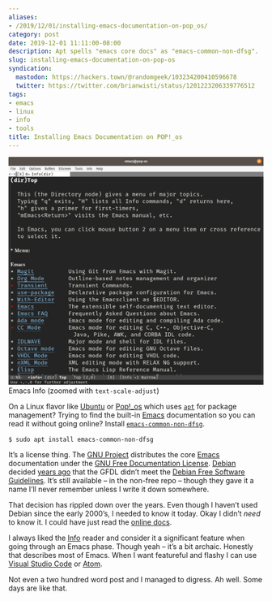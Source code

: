 ```yaml
---
aliases:
- /2019/12/01/installing-emacs-documentation-on-pop_os/
category: post
date: 2019-12-01 11:11:00-08:00
description: Apt spells "emacs core docs" as "emacs-common-non-dfsg".
slug: installing-emacs-documentation-on-pop-os
syndication:
  mastodon: https://hackers.town/@randomgeek/103234200410596678
  twitter: https://twitter.com/brianwisti/status/1201223206339776512
tags:
- emacs
- linux
- info
- tools
title: Installing Emacs Documentation on POP!_os
---
```


![attachments/img/2019/cover-2019-12-01.png](../../../attachments/img/2019/cover-2019-12-01.png)
Emacs Info (zoomed with `text-scale-adjust`)

On a Linux flavor like [Ubuntu](https://ubuntu.com/) or [Pop!\_os](https://system76.com/pop) which uses [`apt`](https://en.wikipedia.org/wiki/APT%5F(software)) for package management? Trying to find the built-in [Emacs](../../../card/Emacs.md) documentation so you can read it without going online? Install [`emacs-common-non-dfsg`](https://packages.debian.org/jessie/emacs24-common-non-dfsg).

````
$ sudo apt install emacs-common-non-dfsg
````

It’s a license thing. The [GNU Project](https://www.gnu.org/) distributes the core [Emacs](https://www.gnu.org/software/emacs/#Manuals) documentation under the [GNU Free Documentation License](https://www.gnu.org/licenses/fdl-1.3.html). [Debian](https://www.debian.org/) decided [years ago](https://www.debian.org/vote/2006/vote%5F001) that the GFDL didn’t meet the [Debian Free Software Guidelines](https://www.debian.org/social%5Fcontract#guidelines). It’s still available – in the non-free repo – though they gave it a name I’ll never remember unless I write it down somewhere.

That decision has rippled down over the years. Even though I haven’t used Debian since the early 2000’s, I needed to know it today. Okay I didn’t *need* to know it. I could have just read the [online docs](https://www.gnu.org/manual/manual.html).

I always liked the [Info](https://www.gnu.org/software/texinfo/) reader and consider it a significant feature when going through an Emacs phase. Though yeah – it’s a bit archaic. Honestly that describes most of Emacs. When I want featureful and flashy I can use [Visual Studio Code](https://code.visualstudio.com/) or [Atom](https://atom.io/).

Not even a two hundred word post and I managed to digress. Ah well. Some days are like that.
